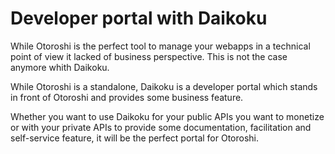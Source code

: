 # Developer portal with Daikoku

While Otoroshi is the perfect tool to manage your webapps in a technical point of view it lacked of business perspective. This is not the case anymore whith Daikoku.

While Otoroshi is a standalone, Daikoku is a developer portal which stands in front of Otoroshi and provides some business feature.

Whether you want to use Daikoku for your public APIs you want to monetize or with your private APIs to provide some documentation, facilitation and self-service feature, it will be the perfect portal for Otoroshi.